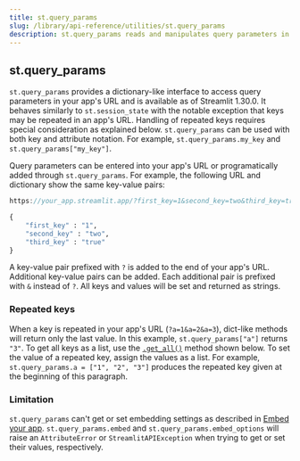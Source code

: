 ```yaml
---
title: st.query_params
slug: /library/api-reference/utilities/st.query_params
description: st.query_params reads and manipulates query parameters in the browser's URL bar.
---
```


## st.query_params

`st.query_params` provides a dictionary-like interface to access query parameters in your app's URL and is available as of Streamlit 1.30.0. It behaves similarly to `st.session_state` with the notable exception that keys may be repeated in an app's URL. Handling of repeated keys requires special consideration as explained below. `st.query_params` can be used with both key and attribute notation. For example, `st.query_params.my_key` and `st.query_params["my_key"]`.

Query parameters can be entered into your app's URL or programatically added through `st.query_params`. For example, the following URL and dictionary show the same key-value pairs:

```javascript
https://your_app.streamlit.app/?first_key=1&second_key=two&third_key=true
```

```python
{
    "first_key" : "1",
    "second_key" : "two",
    "third_key" : "true"
}

```

A key-value pair prefixed with `?` is added to the end of your app's URL. Additional key-value pairs can be added. Each additional pair is prefixed with `&` instead of `?`. All keys and values will be set and returned as strings.

### Repeated keys

When a key is repeated in your app's URL (`?a=1&a=2&a=3`), dict-like methods will return only the last value. In this example, `st.query_params["a"]` returns `"3"`. To get all keys as a list, use the [`.get_all()`](/library/api-reference/utilities/st.query_params#stquery_paramsget_all) method shown below. To set the value of a repeated key, assign the values as a list. For example, `st.query_params.a = ["1", "2", "3"]` produces the repeated key given at the beginning of this paragraph.

### Limitation

`st.query_params` can't get or set embedding settings as described in [Embed your app](/streamlit-community-cloud/share-your-app/embed-your-app#embed-options). `st.query_params.embed` and `st.query_params.embed_options` will raise an `AttributeError` or `StreamlitAPIException` when trying to get or set their values, respectively.

<Autofunction function="streamlit.query_params.get_all" />

<Autofunction function="streamlit.query_params.clear" />

<Autofunction function="streamlit.query_params.to_dict" />
